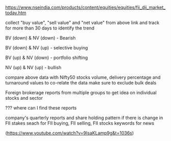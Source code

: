 https://www.nseindia.com/products/content/equities/equities/fii_dii_market_today.htm

collect "buy value", "sell value" and "net value" from above link and track for more than 30 days to identify the trend

BV (down) & NV (down) - Bearish

BV (down) & NV (up) - selective buying

BV (up) & NV (down) - portfolio shifting

NV (up) & NV (up) - bullish

compare above data with Nifty50 stocks volume, delivery percentage and turnaround values to co-relate the data 
make sure to exclude bulk deals

Foreign brokerage reports from multiple groups to get idea on individual stocks and sector

??? where can I find these reports

company's quarterly reports and share holding pattern if there is change in FII stakes
seach for FII buying, FII selling, FII stocks keywords for news



(https://www.youtube.com/watch?v=9IsaKLamp9g&t=1036s)